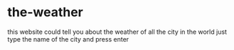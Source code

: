 # the-weather
this website could tell you about the weather of all the city in the world just type the name of the city and press enter
